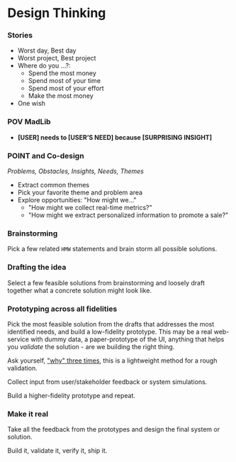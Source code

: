 
Design Thinking
================

### Stories

 * Worst day, Best day
 * Worst project, Best project
 * Where do you ...?:
   * Spend the most money
   * Spend most of your time
   * Spend most of your effort
   * Make the most money
 * One wish


### POV MadLib

 * **[USER] needs to [USER’S NEED] because [SURPRISING INSIGHT]**


### POINT and Co-design

*Problems, Obstacles, Insights, Needs, Themes*

 * Extract common themes
 * Pick your favorite theme and problem area
 * Explore opportunities: "How might we..."
   * "How might we collect real-time metrics?"
   * "How might we extract personalized information to promote a sale?"


### Brainstorming

Pick a few related `HMW` statements and brain storm all possible solutions.


### Drafting the idea

Select a few feasible solutions from brainstorming and loosely draft together
what a concrete solution might look like.


### Prototyping across all fidelities

Pick the most feasible solution from the drafts that addresses the most
identified needs, and build a low-fidelity prototype.  This may be a real
web-service with dummy data, a paper-prototype of the UI, anything that helps
you *validate* the solution - are we building the right thing.

Ask yourself, ["why" three times](http://www.youtube.com/watch?feature=player_detailpage&v=1zdzivUmL4s#t=794),
this is a lightweight method for a rough validation.

Collect input from user/stakeholder feedback or system simulations.

Build a higher-fidelity prototype and repeat.


### Make it real

Take all the feedback from the prototypes and design the final system or solution.

Build it, validate it, verify it, ship it.


